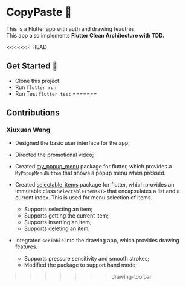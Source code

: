 <br>

# CopyPaste 📱

This is a Flutter app with auth and drawing feautres.
<br>This app also implements **Flutter Clean Architecture with TDD.**

<<<<<<< HEAD
## Get Started 🚀

- Clone this project
- Run `flutter run`
- Run Test `flutter test`
=======
## Contributions

### Xiuxuan Wang

- Designed the basic user interface for the app;

- Directed the promotional video;

- Created [my_popup_menu](https://github.com/wxxedu/my_popup_menu) package for flutter, which provides a `MyPopupMenuButton` that shows a popup menu when pressed. 

- Created [selectable_items](https://github.com/wxxedu/selectable_items) package for flutter, which provides an immutable class `SelectableItems<T>` that encapsulates a list and a current index. This is used for menu selection of items. 
    - Supports selecting an item;
    - Supports getting the current item;
    - Supports inserting an item;
    - Supports deleting an item;

- Integrated `scribble` into the drawing app, which provides drawing features. 
    - Supports pressure sensitivity and smooth strokes;
    - Modified the package to support hand mode;
>>>>>>> drawing-toolbar
